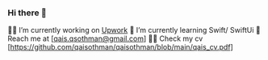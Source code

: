 ### Hi there 👋
🧑‍💻 I’m currently working on [Upwork](https://www.upwork.com/fl/~01ba7a806e22fd3cdd)
🚀 I’m currently learning Swift/ SwiftUi
📇 Reach me at [qais.qsothman@gmail.com]
👨‍💼 Check my cv [https://github.com/qaisothman/qaisothman/blob/main/qais_cv.pdf]




<!--
**qaisothman/qaisothman** is a ✨ _special_ ✨ repository because its `README.md` (this file) appears on your GitHub profile.

Here are some ideas to get you started:

- 🔭 I’m currently working on ...
- 🌱 I’m currently learning ...
- 👯 I’m looking to collaborate on ...
- 🤔 I’m looking for help with ...
- 💬 Ask me about ...
- 📫 How to reach me: ...
- 😄 Pronouns: ...
- ⚡ Fun fact: ...
-->
